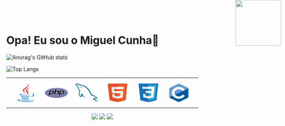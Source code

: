 # Opa! Eu sou o Miguel Cunha🎈  
<img src="https://github.com/user-attachments/assets/94968c4f-3c84-4e45-aad1-6c1222858019" 
     height="120" width="120" 
     style="position: absolute; right: 10px; top: 0; z-index: 1;">


![Anurag's GitHub stats](https://github-readme-stats.vercel.app/api?username=MiguelCunha2012&show_icons=true&theme=radical&hide_title=true&count_private=true&hide=prs&border_radius=10&custom_title=Estatísticas)

![Top Langs](https://github-readme-stats.vercel.app/api/top-langs/?username=MiguelCunha2012&layout=compact&theme=radical&hide_title=true&border_radius=10&custom_title=Linguagens)

<hr>

<div style="display: flex; justify-content: space-evenly; flex-wrap: wrap; position: relative; width: 100%; max-width: 720px;">
  <img align="center" alt="Java" height="50" width="60" src="https://raw.githubusercontent.com/devicons/devicon/master/icons/java/java-original.svg">
  <img align="center" alt="PHP" height="50" width="60" src="https://raw.githubusercontent.com/devicons/devicon/master/icons/php/php-original.svg">
  <img align="center" alt="MySQL" height="50" width="60" src="https://raw.githubusercontent.com/devicons/devicon/master/icons/mysql/mysql-original.svg">
  <img align="center" alt="HTML" height="50" width="60" src="https://raw.githubusercontent.com/devicons/devicon/master/icons/html5/html5-original.svg">
  <img align="center" alt="CSS" height="50" width="60" src="https://raw.githubusercontent.com/devicons/devicon/master/icons/css3/css3-original.svg">
  <img align="center" alt="C" height="50" width="60" src="https://raw.githubusercontent.com/devicons/devicon/master/icons/c/c-original.svg">
</div>

<hr>

<div align="center">
  <a href="https://www.instagram.com/miguelfilipecunha/" target="_blank"><img src="https://img.shields.io/badge/-Instagram-%23E4405F?style=for-the-badge&logo=instagram&logoColor=white" target="_blank"></a>
  <a href="mailto:miguelcunha1205@gmail.com"><img src="https://img.shields.io/badge/-Gmail-%23333?style=for-the-badge&logo=gmail&logoColor=white" target="_blank"></a>
  <a href="https://www.linkedin.com/in/miguelcunha2012/" target="_blank"><img src="https://img.shields.io/badge/-LinkedIn-%230077B5?style=for-the-badge&logo=linkedin&logoColor=white" target="_blank"></a> 
</div>
